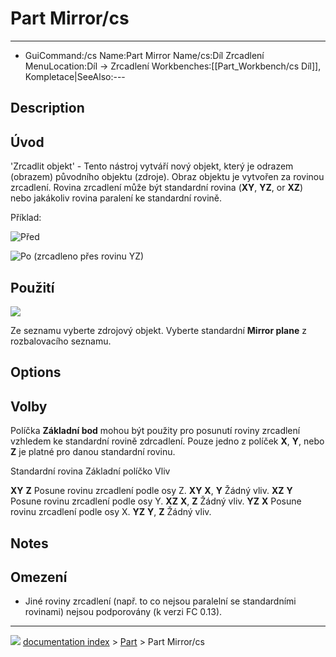 # Part Mirror/cs
---
- GuiCommand:/cs   Name:Part Mirror   Name/cs:Díl Zrcadlení   MenuLocation:Díl -> Zrcadlení   Workbenches:[[Part_Workbench/cs   Díl]], Kompletace|SeeAlso:---


</div>

## Description


<div class="mw-translate-fuzzy">

## Úvod

\'Zrcadlit objekt\' - Tento nástroj vytváří nový objekt, který je odrazem (obrazem) původního objektu (zdroje). Obraz objektu je vytvořen za rovinou zrcadlení. Rovina zrcadlení může být standardní rovina (**XY**, **YZ**, or **XZ**) nebo jakákoliv rovina paralení ke standardní rovině.


</div>

Příklad:

![Před](images/PARTMirrorBeforev11.png )


<div class="mw-translate-fuzzy">

![Po (zrcadleno přes rovinu **YZ**)](images/PARTMirrorAfterv11.png ) 


</div>




## Použití

![](images/PARTMirrorDialogv11.png )


<div class="mw-translate-fuzzy">

Ze seznamu vyberte zdrojový objekt. Vyberte standardní **Mirror plane** z rozbalovacího seznamu.


</div>




## Options


<div class="mw-translate-fuzzy">

## Volby

Políčka **Základní bod** mohou být použity pro posunutí roviny zrcadlení vzhledem ke standardní rovině zdrcadlení. Pouze jedno z políček **X**, **Y**, nebo **Z** je platné pro danou standardní rovinu.


</div>

  Standardní rovina   Základní políčko   Vliv
    
  **XY**              **Z**              Posune rovinu zrcadlení podle osy Z.
  **XY**              **X**, **Y**       Žádný vliv.
  **XZ**              **Y**              Posune rovinu zrcadlení podle osy Y.
  **XZ**              **X**, **Z**       Žádný vliv.
  **YZ**              **X**              Posune rovinu zrcadlení podle osy X.
  **YZ**              **Y**, **Z**       Žádný vliv.

## Notes


<div class="mw-translate-fuzzy">

## Omezení

-   Jiné roviny zrcadlení (např. to co nejsou paralelní se standardními rovinami) nejsou podporovány (k verzi FC 0.13).


</div>



---
![](images/Button_right.svg) [documentation index](../README.md) > [Part](Part_Workbench.md) > Part Mirror/cs
